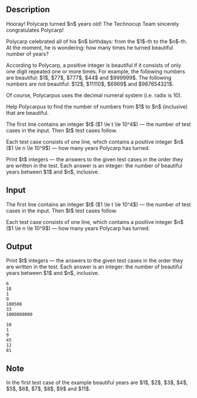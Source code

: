 ## Description

<div><p>Hooray! Polycarp turned $n$ years old! The Technocup Team sincerely congratulates Polycarp!</p><p>Polycarp celebrated all of his $n$ birthdays: from the $1$-th to the $n$-th. At the moment, he is wondering: how many times he turned <span class="tex-font-style-it">beautiful</span> number of years?</p><p>According to Polycarp, a positive integer is <span class="tex-font-style-it">beautiful</span> if it consists of only one digit repeated one or more times. For example, the following numbers are beautiful: $1$, $77$, $777$, $44$ and $999999$. The following numbers are not beautiful: $12$, $11110$, $6969$ and $987654321$.</p><p>Of course, Polycarpus uses the decimal numeral system (i.e. radix is 10).</p><p>Help Polycarpus to find the number of numbers from $1$ to $n$ (inclusive) that are beautiful.</p></div><div class="input-specification"><p>The first line contains an integer $t$ ($1 \le t \le 10^4$) — the number of test cases in the input. Then $t$ test cases follow.</p><p>Each test case consists of one line, which contains a positive integer $n$ ($1 \le n \le 10^9$) — how many years Polycarp has turned.</p></div><div class="output-specification"><p>Print $t$ integers — the answers to the given test cases in the order they are written in the test. Each answer is an integer: the number of beautiful years between $1$ and $n$, inclusive.</p></div>

## Input

<p>The first line contains an integer $t$ ($1 \le t \le 10^4$) — the number of test cases in the input. Then $t$ test cases follow.</p><p>Each test case consists of one line, which contains a positive integer $n$ ($1 \le n \le 10^9$) — how many years Polycarp has turned.</p>

## Output

<p>Print $t$ integers — the answers to the given test cases in the order they are written in the test. Each answer is an integer: the number of beautiful years between $1$ and $n$, inclusive.</p>





```input1
6
18
1
9
100500
33
1000000000
```




```output1
10
1
9
45
12
81
```



## Note

<p>In the first test case of the example beautiful years are $1$, $2$, $3$, $4$, $5$, $6$, $7$, $8$, $9$ and $11$.</p>
